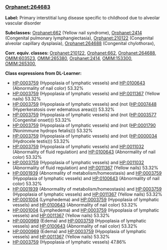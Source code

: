 
### [Orphanet:264683](http://www.orpha.net/ORDO/Orphanet_264683)
**Label:** Primary interstitial lung disease specific to childhood due to alveolar vascular disorder

**Subclasses:** [Orphanet:662](http://www.orpha.net/ORDO/Orphanet_662) (Yellow nail syndrome), [Orphanet:2414](http://www.orpha.net/ORDO/Orphanet_2414) (Congenital pulmonary lymphangiectasia), [Orphanet:210122](http://www.orpha.net/ORDO/Orphanet_210122) (Congenital alveolar capillary dysplasia), [Orphanet:264688](http://www.orpha.net/ORDO/Orphanet_264688) (Congenital chylothorax), 

**Corr. equiv. classes:** [Orphanet:210122](http://www.orpha.net/ORDO/Orphanet_210122), [Orphanet:662](http://www.orpha.net/ORDO/Orphanet_662), [Orphanet:264688](http://www.orpha.net/ORDO/Orphanet_264688), [OMIM:603523](http://purl.obolibrary.org/obo/OMIM_603523), [OMIM:265380](http://purl.obolibrary.org/obo/OMIM_265380), [Orphanet:2414](http://www.orpha.net/ORDO/Orphanet_2414), [OMIM:153300](http://purl.obolibrary.org/obo/OMIM_153300), [OMIM:265300](http://purl.obolibrary.org/obo/OMIM_265300), 

**Class expressions from DL-Learner:**

- [HP:0003759](http://purl.obolibrary.org/obo/HP_0003759) (Hypoplasia of lymphatic vessels) and [HP:0100643](http://purl.obolibrary.org/obo/HP_0100643) (Abnormality of nail color) 53.32%
- [HP:0003759](http://purl.obolibrary.org/obo/HP_0003759) (Hypoplasia of lymphatic vessels) and [HP:0011367](http://purl.obolibrary.org/obo/HP_0011367) (Yellow nails) 53.32%
- [HP:0003759](http://purl.obolibrary.org/obo/HP_0003759) (Hypoplasia of lymphatic vessels) and (not ([HP:0007448](http://purl.obolibrary.org/obo/HP_0007448) (Hyperkeratosis over edematous areas))) 53.32%
- [HP:0003759](http://purl.obolibrary.org/obo/HP_0003759) (Hypoplasia of lymphatic vessels) and (not ([HP:0003577](http://purl.obolibrary.org/obo/HP_0003577) (Congenital onset))) 53.32%
- [HP:0003759](http://purl.obolibrary.org/obo/HP_0003759) (Hypoplasia of lymphatic vessels) and (not ([HP:0001790](http://purl.obolibrary.org/obo/HP_0001790) (Nonimmune hydrops fetalis))) 53.32%
- [HP:0003759](http://purl.obolibrary.org/obo/HP_0003759) (Hypoplasia of lymphatic vessels) and (not ([HP:0000034](http://purl.obolibrary.org/obo/HP_0000034) (Hydrocele testis))) 53.32%
- [HP:0003759](http://purl.obolibrary.org/obo/HP_0003759) (Hypoplasia of lymphatic vessels) and [HP:0011032](http://purl.obolibrary.org/obo/HP_0011032) (Abnormality of fluid regulation) and [HP:0100643](http://purl.obolibrary.org/obo/HP_0100643) (Abnormality of nail color) 53.32%
- [HP:0003759](http://purl.obolibrary.org/obo/HP_0003759) (Hypoplasia of lymphatic vessels) and [HP:0011032](http://purl.obolibrary.org/obo/HP_0011032) (Abnormality of fluid regulation) and [HP:0011367](http://purl.obolibrary.org/obo/HP_0011367) (Yellow nails) 53.32%
- [HP:0001939](http://purl.obolibrary.org/obo/HP_0001939) (Abnormality of metabolism/homeostasis) and [HP:0003759](http://purl.obolibrary.org/obo/HP_0003759) (Hypoplasia of lymphatic vessels) and [HP:0100643](http://purl.obolibrary.org/obo/HP_0100643) (Abnormality of nail color) 53.32%
- [HP:0001939](http://purl.obolibrary.org/obo/HP_0001939) (Abnormality of metabolism/homeostasis) and [HP:0003759](http://purl.obolibrary.org/obo/HP_0003759) (Hypoplasia of lymphatic vessels) and [HP:0011367](http://purl.obolibrary.org/obo/HP_0011367) (Yellow nails) 53.32%
- [HP:0001004](http://purl.obolibrary.org/obo/HP_0001004) (Lymphedema) and [HP:0003759](http://purl.obolibrary.org/obo/HP_0003759) (Hypoplasia of lymphatic vessels) and [HP:0100643](http://purl.obolibrary.org/obo/HP_0100643) (Abnormality of nail color) 53.32%
- [HP:0001004](http://purl.obolibrary.org/obo/HP_0001004) (Lymphedema) and [HP:0003759](http://purl.obolibrary.org/obo/HP_0003759) (Hypoplasia of lymphatic vessels) and [HP:0011367](http://purl.obolibrary.org/obo/HP_0011367) (Yellow nails) 53.32%
- [HP:0000969](http://purl.obolibrary.org/obo/HP_0000969) (Edema) and [HP:0003759](http://purl.obolibrary.org/obo/HP_0003759) (Hypoplasia of lymphatic vessels) and [HP:0100643](http://purl.obolibrary.org/obo/HP_0100643) (Abnormality of nail color) 53.32%
- [HP:0000969](http://purl.obolibrary.org/obo/HP_0000969) (Edema) and [HP:0003759](http://purl.obolibrary.org/obo/HP_0003759) (Hypoplasia of lymphatic vessels) and [HP:0011367](http://purl.obolibrary.org/obo/HP_0011367) (Yellow nails) 53.32%
- [HP:0003759](http://purl.obolibrary.org/obo/HP_0003759) (Hypoplasia of lymphatic vessels) 47.86%


